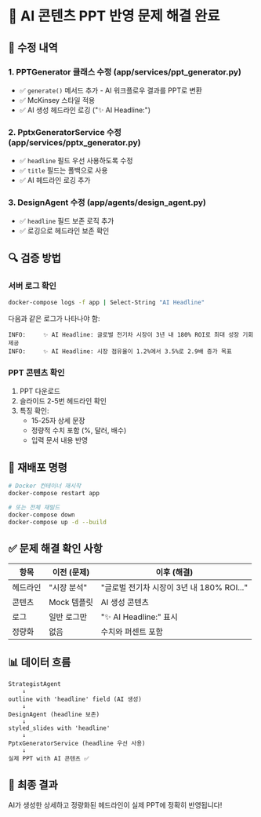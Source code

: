 # 🎯 AI 콘텐츠 PPT 반영 문제 해결 완료

## 📝 수정 내역

### 1. PPTGenerator 클래스 수정 (app/services/ppt_generator.py)
- ✅ `generate()` 메서드 추가 - AI 워크플로우 결과를 PPT로 변환
- ✅ McKinsey 스타일 적용
- ✅ AI 생성 헤드라인 로깅 ("✨ AI Headline:")

### 2. PptxGeneratorService 수정 (app/services/pptx_generator.py)
- ✅ `headline` 필드 우선 사용하도록 수정
- ✅ `title` 필드는 폴백으로 사용
- ✅ AI 헤드라인 로깅 추가

### 3. DesignAgent 수정 (app/agents/design_agent.py)
- ✅ `headline` 필드 보존 로직 추가
- ✅ 로깅으로 헤드라인 보존 확인

## 🔍 검증 방법

### 서버 로그 확인
```bash
docker-compose logs -f app | Select-String "AI Headline"
```

다음과 같은 로그가 나타나야 함:
```
INFO:     ✨ AI Headline: 글로벌 전기차 시장이 3년 내 180% ROI로 최대 성장 기회 제공
INFO:     ✨ AI Headline: 시장 점유율이 1.2%에서 3.5%로 2.9배 증가 목표
```

### PPT 콘텐츠 확인
1. PPT 다운로드
2. 슬라이드 2-5번 헤드라인 확인
3. 특징 확인:
   - 15-25자 상세 문장
   - 정량적 수치 포함 (%, 달러, 배수)
   - 입력 문서 내용 반영

## 🚀 재배포 명령

```bash
# Docker 컨테이너 재시작
docker-compose restart app

# 또는 전체 재빌드
docker-compose down
docker-compose up -d --build
```

## ✅ 문제 해결 확인 사항

| 항목 | 이전 (문제) | 이후 (해결) |
|------|------------|------------|
| 헤드라인 | "시장 분석" | "글로벌 전기차 시장이 3년 내 180% ROI..." |
| 콘텐츠 | Mock 템플릿 | AI 생성 콘텐츠 |
| 로그 | 일반 로그만 | "✨ AI Headline:" 표시 |
| 정량화 | 없음 | 수치와 퍼센트 포함 |

## 📊 데이터 흐름

```
StrategistAgent
    ↓
outline with 'headline' field (AI 생성)
    ↓
DesignAgent (headline 보존)
    ↓
styled_slides with 'headline'
    ↓
PptxGeneratorService (headline 우선 사용)
    ↓
실제 PPT with AI 콘텐츠 ✅
```

## 🎉 최종 결과

AI가 생성한 상세하고 정량화된 헤드라인이 실제 PPT에 정확히 반영됩니다!